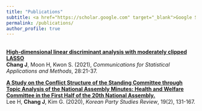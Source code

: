 ```yaml
---
title: "Publications"
subtitle: <a href="https://scholar.google.com" target="_blank">Google Scholar<a>
permalink: /publications/
author_profile: true
---
```

<br>
<b><a href="https://doi.org/10.29220/CSAM.2021.28.1.021" target="_blank">High-dimensional linear discriminant analysis with moderately clipped LASSO</a></b><br>
<b>Chang J</b>, Moon H, Kwon S. (2021),
<i>Communications for Statistical Applications and Methods</i>, 28:21-37.

<b><a href="https://doi.org/10.30992/KPSR.2020.06.19.2.131" target="_blank">A Study on the Conflict Structure of the Standing Committee through Topic Analysis of the National Assembly Minutes: Health and Welfare Committee in the First Half of the 20th National Assembly.</a></b><br>
Lee H, <b>Chang J</b>, Kim G. (2020),
<i>Korean Party Studies Review</i>, 19(2), 131-167.

<!-- <b>[Understanding self-supervised learning with dual deep networks](http://lantaoyu.com/publications/SSLTheory)</b> <br>
Yuandong Tian, <b>Lantao Yu</b>, Xinlei Chen, Surya Ganguli.
<i>Preprint. arXiv:2010.00578</i> -->

<!-- <b>[Autoregressive Score Matching](http://lantaoyu.com/publications/ARSM)</b> <br> 
Chenlin Meng, <b>Lantao Yu</b>, Yang Song, Jiaming Song, and Stefano Ermon.
<i>The 34th Conference on Neural Information Processing Systems</i>. <b>NeurIPS 2020</b>. -->

<!-- <b>[Multi-Agent Adversarial Inverse Reinforcement Learning](http://lantaoyu.com/publications/MAAIRL)</b> <br> 
<b>Lantao Yu</b>, Jiaming Song, Stefano Ermon.
<i>The 36th International Conference on Machine Learning</i>. <b>ICML 2019</b>. <b><span style="color:red">(Long Oral)</span></b> -->


<!-- [\* denotes equal contribution] -->

